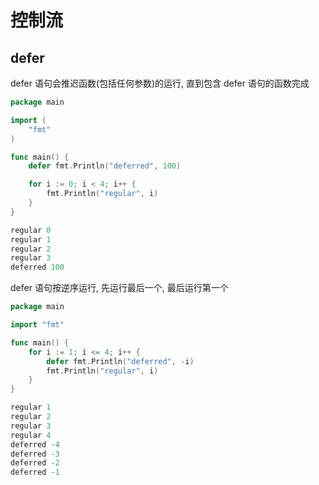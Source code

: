 <!--
 * @Description: 
 * @Version: 1.0
 * @Author: DaLao
 * @Email: dalao@xxx.com
 * @Date: 2022-08-01 23:29:53
 * @LastEditors: dalao
 * @LastEditTime: 2023-04-11 23:34:00
-->

# 控制流


## defer

defer 语句会推迟函数(包括任何参数)的运行, 直到包含 defer 语句的函数完成

```go
package main

import (
	"fmt"
)

func main() {
	defer fmt.Println("deferred", 100)

	for i := 0; i < 4; i++ {
		fmt.Println("regular", i)
	}
}
```

```go
regular 0
regular 1
regular 2
regular 3
deferred 100
```

defer 语句按逆序运行, 先运行最后一个, 最后运行第一个


```go
package main

import "fmt"

func main() {
    for i := 1; i <= 4; i++ {
        defer fmt.Println("deferred", -i)
        fmt.Println("regular", i)
    }
}
```


```go
regular 1
regular 2
regular 3
regular 4
deferred -4
deferred -3
deferred -2
deferred -1
```


